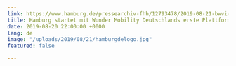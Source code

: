 ```yaml
---
link: https://www.hamburg.de/pressearchiv-fhh/12793478/2019-08-21-bwvi-mobilitaetsdienste/
title: Hamburg startet mit Wunder Mobility Deutschlands erste Plattform
date: 2019-08-20 22:00:00 +0000
lang: de
image: "/uploads/2019/08/21/hamburgdelogo.jpg"
featured: false

---
```

